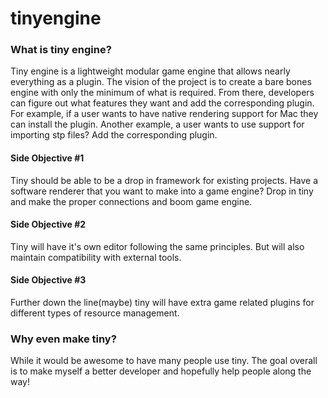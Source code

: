 # tinyengine

### What is tiny engine?
Tiny engine is a lightweight modular game engine that allows nearly everything as a plugin. The vision of the project is to create a bare bones engine with only the minimum of what is required. From there, developers can figure out what features they want and add the corresponding plugin. For example, if a user wants to have native rendering support for Mac they can install the plugin. Another example, a user wants to use support for importing stp files? Add the corresponding plugin. 

#### Side Objective #1
 Tiny should be able to be a drop in framework for existing projects. Have a software renderer that you want to make into a game engine? Drop in tiny and make the proper connections and boom game engine.

#### Side Objective #2
Tiny will have it's own editor following the same principles. But will also maintain compatibility with external tools.

#### Side Objective #3
Further down the line(maybe) tiny will have extra game related plugins for different types of resource management.

### Why even make tiny?
While it would be awesome to have many people use tiny. The goal overall is to make myself a better developer and hopefully help people along the way!

